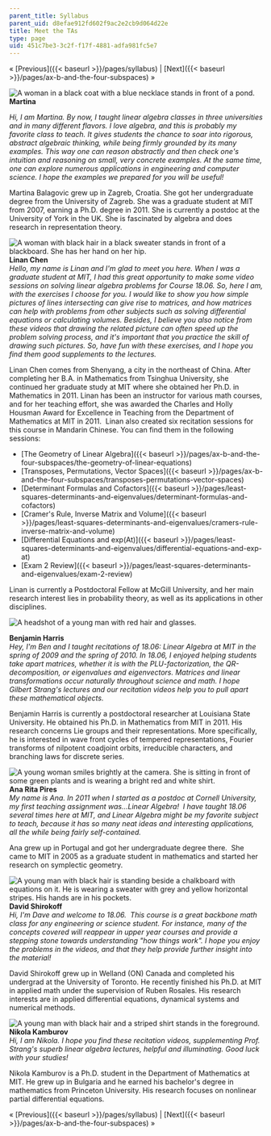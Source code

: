 ```yaml
---
parent_title: Syllabus
parent_uid: d8efae912fd602f9ac2e2cb9d064d22e
title: Meet the TAs
type: page
uid: 451c7be3-3c2f-f17f-4881-adfa981fc5e7
---
```

« \[Previous\]({{\< baseurl >}}/pages/syllabus) | \[Next\]({{\< baseurl >}}/pages/ax-b-and-the-four-subspaces) »

![A woman in a black coat with a blue necklace stands in front of a pond.](BASEURL_PLACEHOLDER/resources/martina_photo) **Martina** 

  
_Hi, I am Martina. By now, I taught linear algebra classes in three universities and in many different flavors. I love algebra, and this is probably my favorite class to teach. It gives students the chance to soar into rigorous, abstract algebraic thinking, while being firmly grounded by its many examples. This way one can reason abstractly and then check one's intuition and reasoning on small, very concrete examples. At the same time, one can explore numerous applications in engineering and computer science. I hope the examples we prepared for you will be useful!_

Martina Balagovic grew up in Zagreb, Croatia. She got her undergraduate degree from the University of Zagreb. She was a graduate student at MIT from 2007, earning a Ph.D. degree in 2011. She is currently a postdoc at the University of York in the UK. She is fascinated by algebra and does research in representation theory.

![A woman with black hair in a black sweater stands in front of a blackboard. She has her hand on her hip.](BASEURL_PLACEHOLDER/resources/linan_photo) **Linan Chen**  
_Hello, my name is Linan and I'm glad to meet you here. When I was a graduate student at MIT, I had this great opportunity to make some video sessions on solving linear algebra problems for Course 18.06. So, here I am, with the exercises I choose for you. I would like to show you how simple pictures of lines intersecting can give rise to matrices, and how matrices can help with problems from other subjects such as solving differential equations or calculating volumes. Besides, I believe you also notice from these videos that drawing the related picture can often speed up the problem solving process, and it's important that you practice the skill of drawing such pictures. So, have fun with these exercises, and I hope you find them good supplements to the lectures._

Linan Chen comes from Shenyang, a city in the northeast of China. After completing her B.A. in Mathematics from Tsinghua University, she continued her graduate study at MIT where she obtained her Ph.D. in Mathematics in 2011. Linan has been an instructor for various math courses, and for her teaching effort, she was awarded the Charles and Holly Housman Award for Excellence in Teaching from the Department of Mathematics at MIT in 2011.  Linan also created six recitation sessions for this course in Mandarin Chinese. You can find them in the following sessions:

- \[The Geometry of Linear Algebra\]({{\< baseurl >}}/pages/ax-b-and-the-four-subspaces/the-geometry-of-linear-equations)
- \[Transposes, Permutations, Vector Spaces\]({{\< baseurl >}}/pages/ax-b-and-the-four-subspaces/transposes-permutations-vector-spaces)
- \[Determinant Formulas and Cofactors\]({{\< baseurl >}}/pages/least-squares-determinants-and-eigenvalues/determinant-formulas-and-cofactors)
- \[Cramer's Rule, Inverse Matrix and Volume\]({{\< baseurl >}}/pages/least-squares-determinants-and-eigenvalues/cramers-rule-inverse-matrix-and-volume)
- \[Differential Equations and exp(At)\]({{\< baseurl >}}/pages/least-squares-determinants-and-eigenvalues/differential-equations-and-exp-at)
- \[Exam 2 Review\]({{\< baseurl >}}/pages/least-squares-determinants-and-eigenvalues/exam-2-review)

Linan is currently a Postdoctoral Fellow at McGill University, and her main research interest lies in probability theory, as well as its applications in other disciplines.

![A headshot of a young man with red hair and glasses.](BASEURL_PLACEHOLDER/resources/ben_photo)

**Benjamin Harris**  
_Hey, I'm Ben and I taught recitations of 18.06: Linear Algebra at MIT in the spring of 2009 and the spring of 2010. In 18.06, I enjoyed helping students take apart matrices, whether it is with the PLU-factorization, the QR-decomposition, or eigenvalues and eigenvectors. Matrices and linear transformations occur naturally throughout science and math. I hope Gilbert Strang's lectures and our recitation videos help you to pull apart these mathematical objects._

Benjamin Harris is currently a postdoctoral researcher at Louisiana State University. He obtained his Ph.D. in Mathematics from MIT in 2011. His research concerns Lie groups and their representations. More specifically, he is interested in wave front cycles of tempered representations, Fourier transforms of nilpotent coadjoint orbits, irreducible characters, and branching laws for discrete series.

![A young woman smiles brightly at the camera. She is sitting in front of some green plants and is wearing a bright red and white shirt.](BASEURL_PLACEHOLDER/resources/ana_photo)**Ana Rita Pires**  
_My name is Ana. In 2011 when I started as a postdoc at Cornell University, my first teaching assignment was…Linear Algebra!  I have taught 18.06 several times here at MIT, and Linear Algebra might be my favorite subject to teach, because it has so many neat ideas and interesting applications, all the while being fairly self-contained._

Ana grew up in Portugal and got her undergraduate degree there.  She came to MIT in 2005 as a graduate student in mathematics and started her research on symplectic geometry.

![A young man with black hair is standing beside a chalkboard with equations on it. He is wearing a sweater with grey and yellow horizontal stripes. His hands are in his pockets.](BASEURL_PLACEHOLDER/resources/david_photo)**David Shirokoff**  
_Hi, I'm Dave and welcome to 18.06.  This course is a great backbone math class for any engineering or science student. For instance, many of the concepts covered will reappear in upper year courses and provide a stepping stone towards understanding "how things work". I hope you enjoy the problems in the videos, and that they help provide further insight into the material!_

David Shirokoff grew up in Welland (ON) Canada and completed his undergrad at the University of Toronto. He recently finished his Ph.D. at MIT in applied math under the supervision of Ruben Rosales. His research interests are in applied differential equations, dynamical systems and numerical methods.

![A young man with black hair and a striped shirt stands in the foreground.](BASEURL_PLACEHOLDER/resources/nikola_photo)**Nikola Kamburov**  
_Hi, I am Nikola. I hope you find these recitation videos, supplementing Prof. Strang's superb linear algebra lectures, helpful and illuminating. Good luck with your studies!_

Nikola Kamburov is a Ph.D. student in the Department of Mathematics at MIT. He grew up in Bulgaria and he earned his bachelor's degree in mathematics from Princeton University. His research focuses on nonlinear partial differential equations.

« \[Previous\]({{\< baseurl >}}/pages/syllabus) | \[Next\]({{\< baseurl >}}/pages/ax-b-and-the-four-subspaces) »